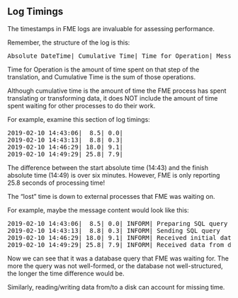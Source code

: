## Log Timings ##

The timestamps in FME logs are invaluable for assessing performance.

Remember, the structure of the log is this:

<pre>
Absolute DateTime| Cumulative Time| Time for Operation| Message Type| Message Content
</pre>

Time for Operation is the amount of time spent on that step of the translation, and Cumulative Time is the sum of those operations.

Although cumulative time is the amount of time the FME process has spent translating or transforming data, it does NOT include the amount of time spent waiting for other processes to do their work.

For example, examine this section of log timings:

<pre>
2019-02-10 14:43:06|  8.5| 0.0|
2019-02-10 14:43:13|  8.8| 0.3|
2019-02-10 14:46:29| 18.0| 9.1|
2019-02-10 14:49:29| 25.8| 7.9|
</pre>

The difference between the start absolute time (14:43) and the finish absolute time (14:49) is over six minutes. However, FME is only reporting 25.8 seconds of processing time!

The “lost” time is down to external processes that FME was waiting on.

For example, maybe the message content would look like this:

<pre>
2019-02-10 14:43:06|  8.5| 0.0| INFORM| Preparing SQL query
2019-02-10 14:43:13|  8.8| 0.3| INFORM| Sending SQL query
2019-02-10 14:46:29| 18.0| 9.1| INFORM| Received initial database response
2019-02-10 14:49:29| 25.8| 7.9| INFORM| Received data from database query
</pre>

Now we can see that it was a database query that FME was waiting for. The more the query was not well-formed, or the database not well-structured, the longer the time difference would be.

Similarly, reading/writing data from/to a disk can account for missing time.